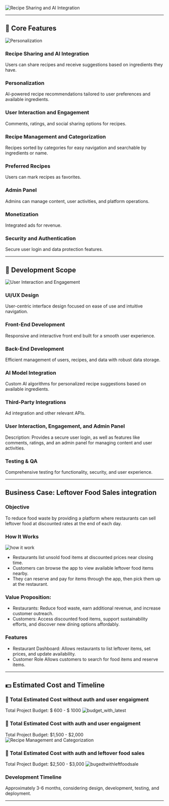 
![Recipe Sharing and AI Integration](napkin-app-overview.png)

---

## 📖 Core Features
![Personalization](core_features.png)

### Recipe Sharing and AI Integration
Users can share recipes and receive suggestions based on ingredients they have.


### Personalization
AI-powered recipe recommendations tailored to user preferences and available ingredients.


### User Interaction and Engagement
Comments, ratings, and social sharing options for recipes.

### Recipe Management and Categorization
Recipes sorted by categories for easy navigation and searchable by ingredients or name.

### Preferred Recipes
Users can mark recipes as favorites.

### Admin Panel
Admins can manage content, user activities, and platform operations.

### Monetization
Integrated ads for revenue.

### Security and Authentication
Secure user login and data protection features.

---

## 📐 Development Scope
![User Interaction and Engagement](napkin-selection.png)

### UI/UX Design
User-centric interface design focused on ease of use and intuitive navigation.

### Front-End Development
Responsive and interactive front end built for a smooth user experience.

### Back-End Development
Efficient management of users, recipes, and data with robust data storage.

### AI Model Integration
Custom AI algorithms for personalized recipe suggestions based on available ingredients.

### Third-Party Integrations
Ad integration and other relevant APIs.

### User Interaction, Engagement, and Admin Panel
  Description: Provides a secure user login, as well as features like comments, ratings, and an admin panel for managing content and user activities.

### Testing & QA
Comprehensive testing for functionality, security, and user experience.

---
## Business Case: Leftover Food Sales integration
### Objective
To reduce food waste by providing a platform where restaurants can sell leftover food at discounted rates at the end of each day.
### How It Works
![how it work](save-item-process.png)
- Restaurants list unsold food items at discounted prices near closing time.
- Customers can browse the app to view available leftover food items nearby.
- They can reserve and pay for items through the app, then pick them up at the restaurant.
### Value Proposition:
- Restaurants: Reduce food waste, earn additional revenue, and increase customer outreach.
- Customers: Access discounted food items, support sustainability efforts, and discover new dining options affordably.
### Features
- Restaurant Dashboard: Allows restaurants to list leftover items, set prices, and update availability.
- Customer Role Allows customers to search for food items and reserve items.
  
---

## 💵 Estimated Cost and Timeline

### 📅 Total Estimated Cost without auth and user engaigment 
Total Project Budget: $ 600 - $ 1000
![budget_with_latest](budget_with_latest_cost.png)

### 📅 Total Estimated Cost with auth and user engaigment
Total Project Budget: $1,500 - $2,000
![Recipe Management and Categorization](project-pugedt-distribution.png)

### 📅 Total Estimated Cost with auth and leftover food sales 
Total Project Budget: $2,500 - $3,000
![bugedtwithleftfoodsale](bugedtwithleftfoodsale.png)



### Development Timeline
Approximately 3-6 months, considering design, development, testing, and deployment.

---





